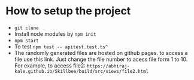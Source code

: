 # How to setup the project
- `git clone `
- Install node modules by `npm init`
- `npm start`
- To test
    `npm test -- apitest.test.ts^`
- The randomly generated files are hosted on github pages.
to access a file use this link. 
Just change the file number to acess file form 1 to 10.
For example, to access file2:
 `https://abhiraj-kale.github.io/Skillbee/build/src/views/file2.html`